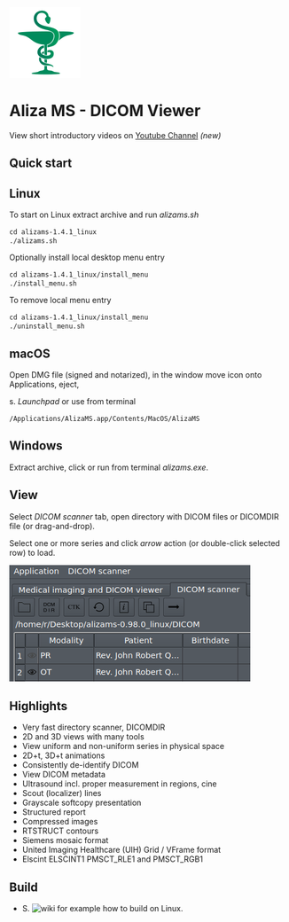 ![Aliza MS](package/archive/usr/share/icons/hicolor/128x128/apps/alizams.png)

Aliza MS - DICOM Viewer
=======================

View short introductory videos on [Youtube Channel](https://www.youtube.com/channel/UCPGvoSYX7PC5XCp-81Q4MAg) _(new)_

Quick start
-----------

Linux
-----

To start on Linux extract archive and run _alizams.sh_

```
cd alizams-1.4.1_linux
./alizams.sh
```

Optionally install local desktop menu entry

```
cd alizams-1.4.1_linux/install_menu
./install_menu.sh
```

To remove local menu entry

```
cd alizams-1.4.1_linux/install_menu
./uninstall_menu.sh
```

macOS
-----

Open DMG file (signed and notarized), in the window move icon onto Applications, eject,

s. _Launchpad_ or use from terminal

```
/Applications/AlizaMS.app/Contents/MacOS/AlizaMS
```

Windows
-------

Extract archive, click or run from terminal _alizams.exe_.

View
----

Select _DICOM scanner_ tab, open directory with DICOM files or DICOMDIR file (or drag-and-drop).

Select one or more series and click _arrow_ action (or double-click selected row) to load.


![Open](package/art/start0.png)


Highlights
----------

 * Very fast directory scanner, DICOMDIR
 * 2D and 3D views with many tools
 * View uniform and non-uniform series in physical space
 * 2D+t, 3D+t animations
 * Consistently de-identify DICOM
 * View DICOM metadata
 * Ultrasound incl. proper measurement in regions, cine
 * Scout (localizer) lines
 * Grayscale softcopy presentation
 * Structured report
 * Compressed images
 * RTSTRUCT contours
 * Siemens mosaic format
 * United Imaging Healthcare (UIH) Grid / VFrame format
 * Elscint ELSCINT1 PMSCT_RLE1 and PMSCT_RGB1


Build
-----

 * S. ![wiki](https://github.com/AlizaMedicalImaging/AlizaMS/wiki) for example how to build on Linux.

